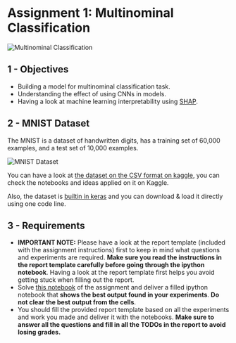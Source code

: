 # Assignment 1: Multinominal Classification

![Multinominal Classification](multinominal_classification.png)

## 1 - Objectives

* Building a model for multinominal classification task.
* Understanding the effect of using CNNs in models.
* Having a look at machine learning interpretability using [SHAP](https://shap.readthedocs.io/en/latest/overviews.html).

## 2 - MNIST Dataset

The MNIST is a dataset of handwritten digits, has a training set of 60,000 examples, and a test set of 10,000 examples.

![MNIST Dataset](MNIST.png)

You can have a look at [the dataset on the CSV format on kaggle](https://www.kaggle.com/oddrationale/mnist-in-csv), you can check the notebooks and ideas applied on it on Kaggle.

Also, the dataset is [builtin in keras](https://keras.io/api/datasets/mnist/) and you can download & load it directly using one code line.

## 3 - Requirements
* **IMPORTANT NOTE:** Please have a look at the report template (included with the assignment instructions) first to keep in mind what questions and experiments are required. **Make sure you read the instructions in the report template carefully before going through the ipython notebook**. Having a look at the report template first helps you avoid getting stuck when filling out the report.
* Solve [this notebook](lab2.ipynb) of the assignment and deliver a filled ipython notebook that **shows the best output found in your experiments**. **Do not clear the best output from the cells**.
* You should fill the provided report template based on all the experiments and work you made and deliver it with the notebooks. **Make sure to answer all the questions and fill in all the TODOs in the report to avoid losing grades.**
